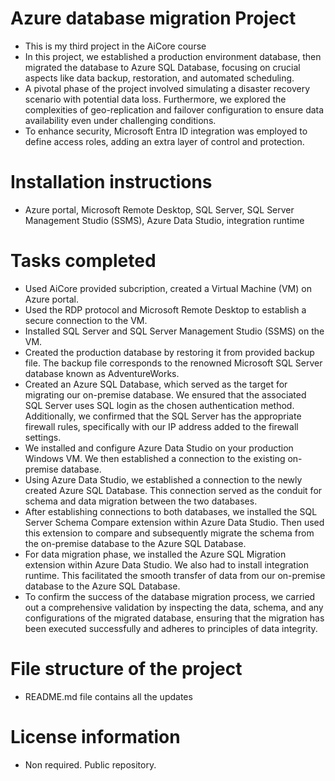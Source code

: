 # Azure database migration Project
- This is my third project in the AiCore course
- In this project, we established a production environment database, then migrated the database to Azure SQL Database, focusing on crucial aspects like data backup, restoration, and automated scheduling.
- A pivotal phase of the project involved simulating a disaster recovery scenario with potential data loss. Furthermore, we explored the complexities of geo-replication and failover configuration to ensure data availability even under challenging conditions.
- To enhance security, Microsoft Entra ID integration was employed to define access roles, adding an extra layer of control and protection.

# Installation instructions
- Azure portal, Microsoft Remote Desktop, SQL Server, SQL Server Management Studio (SSMS), Azure Data Studio, integration runtime

# Tasks completed
- Used AiCore provided subcription, created a Virtual Machine (VM) on Azure portal.
- Used the RDP protocol and Microsoft Remote Desktop to establish a secure connection to the VM.
- Installed SQL Server and SQL Server Management Studio (SSMS) on the VM.
- Created the production database by restoring it from provided backup file. The backup file corresponds to the renowned Microsoft SQL Server database known as AdventureWorks.
- Created an Azure SQL Database, which served as the target for migrating our on-premise database. We ensured that the associated SQL Server uses SQL login as the chosen authentication method. Additionally, we confirmed that the SQL Server has the appropriate firewall rules, specifically with our IP address added to the firewall settings.
- We installed and configure Azure Data Studio on your production Windows VM. We then established a connection to the existing on-premise database.
- Using Azure Data Studio, we established a connection to the newly created Azure SQL Database. This connection served as the conduit for schema and data migration between the two databases.
- After establishing connections to both databases, we installed the SQL Server Schema Compare extension within Azure Data Studio. Then used this extension to compare and subsequently migrate the schema from the on-premise database to the Azure SQL Database.
- For data migration phase, we installed the Azure SQL Migration extension within Azure Data Studio. We also had to install integration runtime. This facilitated the smooth transfer of data from our on-premise database to the Azure SQL Database.
- To confirm the success of the database migration process, we carried out a comprehensive validation by inspecting the data, schema, and any configurations of the migrated database, ensuring that the migration has been executed successfully and adheres to principles of data integrity.

# File structure of the project
- README.md file contains all the updates

# License information
- Non required. Public repository.
